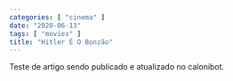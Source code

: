 ```yaml
---
categories: [ "cinema" ]
date: "2020-06-13"
tags: [ "movies" ]
title: "Hitler É O Bonzão"
---
```

Teste de artigo sendo publicado e atualizado no calonibot.
